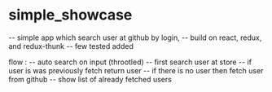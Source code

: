 # simple_showcase

-- simple app which search user at github by login,
-- build on react, redux, and redux-thunk
-- few tested added

flow :
-- auto search on input (throotled)
-- first search user at store
-- if user is was previously fetch return user
-- if there is no user then fetch user from github
-- show list of already fetched users
